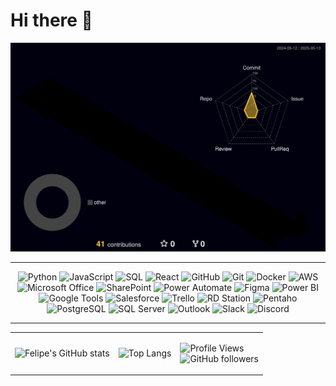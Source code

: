 # Hi there 👋

![Meu perfil 3D](https://raw.githubusercontent.com/FelipeBNogueira/FelipeBNogueira/main/profile-3d-contrib/profile-night-rainbow.svg)

---

<p align="center">
  <!-- Linguagens e ferramentas -->
  <img src="https://img.icons8.com/color/64/000000/python.png" alt="Python" title="Python" />
  <img src="https://img.icons8.com/color/64/000000/javascript.png" alt="JavaScript" title="JavaScript" />
  <img src="https://img.icons8.com/color/64/000000/sql.png" alt="SQL" title="SQL" />
  <img src="https://img.icons8.com/color/64/000000/react-native.png" alt="React" title="React Native" />
  <img src="https://img.icons8.com/color/64/000000/github.png" alt="GitHub" title="GitHub" />
  <img src="https://img.icons8.com/color/64/000000/git.png" alt="Git" title="Git" />
  <img src="https://img.icons8.com/color/64/000000/docker.png" alt="Docker" title="Docker" />
  <img src="https://img.icons8.com/color/64/000000/amazon-web-services.png" alt="AWS" title="AWS" />

  <!-- Ferramentas adicionais -->
  <img src="https://img.icons8.com/color/64/microsoft-office-2019.png" alt="Microsoft Office" title="Microsoft Office" />
  <img src="https://upload.wikimedia.org/wikipedia/commons/thumb/e/e1/Microsoft_Office_SharePoint_%282019%E2%80%93present%29.svg/768px-Microsoft_Office_SharePoint_%282019%E2%80%93present%29.svg.png" width="64" height="64" alt="SharePoint" title="SharePoint" />
  <img src="https://img.icons8.com/?size=512&id=kTTt25v6Drpd&format=png" width="64" height="64" alt="Power Automate" title="Power Automate" />
  <img src="https://img.icons8.com/color/64/figma--v1.png" alt="Figma" title="Figma" />
  <img src="https://img.icons8.com/color/64/power-bi.png" alt="Power BI" title="Power BI" />
  <img src="https://img.icons8.com/color/64/google-logo.png" alt="Google Tools" title="Ferramentas Google" />
  <img src="https://img.icons8.com/color/64/salesforce.png" alt="Salesforce" title="Salesforce" />
  <img src="https://img.icons8.com/color/64/trello.png" alt="Trello" title="Trello" />
  <img src="https://cdn.brandfetch.io/rdstation.com/fallback/lettermark/theme/dark/h/256/w/256/icon?c=1bfwsmEH20zzEfSNTed" width="64" height="64" alt="RD Station" title="RD Station" />
  <img src="https://agail.com.br/wp-content/uploads/2020/12/pdi.png" width="64" height="64" alt="Pentaho" title="Pentaho" />
  <img src="https://img.icons8.com/color/64/postgreesql.png" alt="PostgreSQL" title="PostgreSQL" />
  <img src="https://img.icons8.com/color/64/microsoft-sql-server.png" alt="SQL Server" title="SQL Server" />
  <img src="https://img.icons8.com/color/64/ms-outlook.png" alt="Outlook" title="Outlook" />
  <img src="https://img.icons8.com/color/64/slack-new.png" alt="Slack" title="Slack" />
  <img src="https://img.icons8.com/color/64/discord-logo.png" alt="Discord" title="Discord" />
</p>

---

<table>
  <tr>
    <td>
      <img src="https://github-readme-stats.vercel.app/api?username=FelipeBNogueira&show_icons=true&theme=radical" alt="Felipe's GitHub stats"/>
    </td>
    <td>
      <img src="https://github-readme-stats.vercel.app/api/top-langs/?username=FelipeBNogueira&layout=compact&theme=radical" alt="Top Langs"/>
    </td>
    <td>
      <div>
        <p>
          <img src="https://komarev.com/ghpvc/?username=FelipeBNogueira&style=flat-square" alt="Profile Views"/><br>
          <img src="https://img.shields.io/github/followers/FelipeBNogueira?style=social" alt="GitHub followers"/>
        </p>
      </div>
    </td>
  </tr>
</table>
